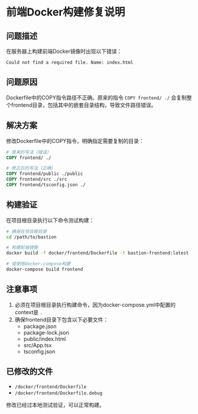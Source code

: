 # 前端Docker构建修复说明

## 问题描述
在服务器上构建前端Docker镜像时出现以下错误：
```
Could not find a required file. Name: index.html
```

## 问题原因
Dockerfile中的COPY指令路径不正确。原来的指令 `COPY frontend/ ./` 会复制整个frontend目录，包括其中的嵌套目录结构，导致文件路径错误。

## 解决方案
修改Dockerfile中的COPY指令，明确指定需要复制的目录：

```dockerfile
# 原来的写法（错误）
COPY frontend/ ./

# 修正后的写法（正确）
COPY frontend/public ./public
COPY frontend/src ./src
COPY frontend/tsconfig.json ./
```

## 构建验证
在项目根目录执行以下命令测试构建：

```bash
# 确保在项目根目录
cd /path/to/bastion

# 构建前端镜像
docker build -f docker/frontend/Dockerfile -t bastion-frontend:latest .

# 或使用docker-compose构建
docker-compose build frontend
```

## 注意事项
1. 必须在项目根目录执行构建命令，因为docker-compose.yml中配置的context是 `.`
2. 确保frontend目录下包含以下必要文件：
   - package.json
   - package-lock.json
   - public/index.html
   - src/App.tsx
   - tsconfig.json

## 已修改的文件
- `/docker/frontend/Dockerfile`
- `/docker/frontend/Dockerfile.debug`

修改已经过本地测试验证，可以正常构建。